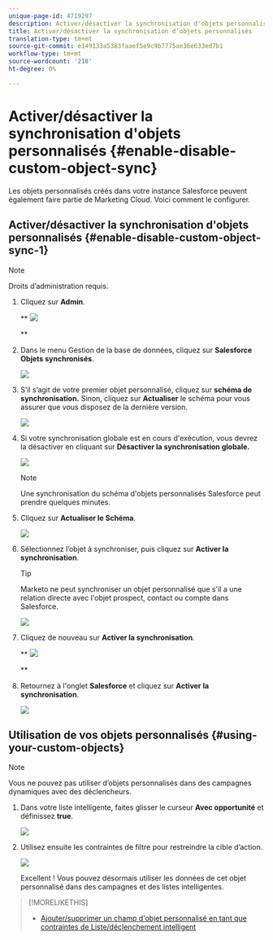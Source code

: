 ```yaml
---
unique-page-id: 4719297
description: Activer/désactiver la synchronisation d'objets personnalisés - Documents marketing - Documentation du produit
title: Activer/désactiver la synchronisation d’objets personnalisés
translation-type: tm+mt
source-git-commit: e149133a5383faaef5e9c9b7775ae36e633ed7b1
workflow-type: tm+mt
source-wordcount: '218'
ht-degree: 0%

---
```



# Activer/désactiver la synchronisation d&#39;objets personnalisés {#enable-disable-custom-object-sync}

Les objets personnalisés créés dans votre instance Salesforce peuvent également faire partie de Marketing Cloud. Voici comment le configurer.

## Activer/désactiver la synchronisation d&#39;objets personnalisés {#enable-disable-custom-object-sync-1}

>[!NOTE]
>
>Droits d’administration requis.

1. Cliquez sur **Admin**.

   ** ![](assets/one.png)

   **

1. Dans le menu Gestion de la base de données, cliquez sur **Salesforce** **Objets synchronisés**.

   ![](assets/two-2.png)

1. S’il s’agit de votre premier objet personnalisé, cliquez sur **schéma de synchronisation.** Sinon, cliquez sur  **Actualiser** le schéma pour vous assurer que vous disposez de la dernière version.

   ![](assets/image2014-12-10-10-3a14-3a44.png)

1. Si votre synchronisation globale est en cours d&#39;exécution, vous devrez la désactiver en cliquant sur **Désactiver la synchronisation globale.**

   ![](assets/image2014-12-10-10-3a14-3a54.png)

   >[!NOTE]
   >
   >Une synchronisation du schéma d&#39;objets personnalisés Salesforce peut prendre quelques minutes.

1. Cliquez sur **Actualiser le Schéma**.

   ![](assets/image2014-12-10-10-3a15-3a7.png)

1. Sélectionnez l’objet à synchroniser, puis cliquez sur **Activer la synchronisation**.

   >[!TIP]
   >
   >Marketo ne peut synchroniser un objet personnalisé que s&#39;il a une relation directe avec l&#39;objet prospect, contact ou compte dans Salesforce.

   ![](assets/image2014-12-10-10-3a15-3a30.png)

1. Cliquez de nouveau sur **Activer la synchronisation**.

   ** ![](assets/image2014-12-10-10-3a15-3a40.png)

   **

1. Retournez à l&#39;onglet **Salesforce** et cliquez sur **Activer la synchronisation**.

   ![](assets/image2014-12-10-10-3a15-3a49.png)

## Utilisation de vos objets personnalisés {#using-your-custom-objects}

>[!NOTE]
>
>Vous ne pouvez pas utiliser d’objets personnalisés dans des campagnes dynamiques avec des déclencheurs.

1. Dans votre liste intelligente, faites glisser le curseur **Avec opportunité** et définissez **true**.

   ![](assets/image2015-8-26-9-3a39-3a28.png)

1. Utilisez ensuite les contraintes de filtre pour restreindre la cible d’action.

   ![](assets/image2015-8-24-14-3a18-3a53.png)

   Excellent ! Vous pouvez désormais utiliser les données de cet objet personnalisé dans des campagnes et des listes intelligentes.

>[!MORELIKETHIS]
>
>* [Ajouter/supprimer un champ d&#39;objet personnalisé en tant que contraintes de Liste/déclenchement intelligent](add-remove-custom-object-field-as-smart-list-trigger-constraints.md)

>



